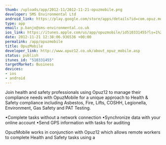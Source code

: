```yaml
--- 
thumb: /uploads/app/2012-11/2012-11-21-opuzmobile.png
developer: SMS Environmental Ltd
android_link: https://play.google.com/store/apps/details?id=com.opuz.mobile&feature=nav_result#?t=W251bGwsMSwyLDNd
type: app
email: p.banjo@sms-environmental.co.uk
ios_link: https://itunes.apple.com/us/app/opuzmobile/id510331455?ls=1%26mt=8
date: 2012-11-21 12:38:06.936536 +00:00
permalink: /app/opuzmobile
title: OpuzMobile
developer_link: http://www.opuz12.co.uk/about_opuz_mobile.asp
status: publish
itunes_id: "510331455"
targetMarket: Business
devices: 
- ios
- android
---
```


Join health and safety professionals using Opuz12 to manage their compliance needs with OpuzMobile for a unique approach to Health & Safety compliance including Asbestos, Fire, Lifts, COSHH, Legionella, Environment, Gas Safety and PAT Testing. 

•Complete tasks without a network connection 
•Synchronize data with your online account 
•Send GPS information with tasks for auditing 

OpuzMobile works in conjunction with Opuz12 which allows remote workers to complete Health and Safety tasks using a 
